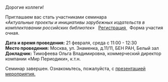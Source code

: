 <p>
    Дорогие коллеги!
</p>
<ar>Приглашаем вас стать участниками семинара
<br>
<i> «Актуальные проекты и инициативы зарубежных издательств в комплектовании российских библиотек» </i> &nbsp; <a href="https://docs.google.com/forms/d/e/1FAIpQLScRAHwebnviBCdMAuhJbwFPftu9Se2eFeFlbolzmHH9HR42EQ/viewform" title="до 20 февраля включительно">
  Регистрация </a> &nbsp; Форма участия очная.
</p>

<p>
<b>Дата  и время проведения:</b> 21 февраля, среда с 11:00 - 12:30
<br>
<b>Место проведения:</b> Москва, ул. Знаменка, д.11/11, БЕН РАН, Белый зал
<br>
<b> Докладчик:</b> Тимофеева Ольга Владимировна, коммерческий директор компании «Мир Периодики», к.т.н.
</p>

<p>
Семинар завершен. Ознакомьтесь, пожалуйста, с <a href="https://chglib.icp.ac.ru/more/Тимофеева  ОВ_БЕН РАН 21 февраля 2024.ppt"> презентацией мероприятия. </a>
  </p>
